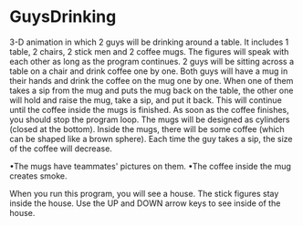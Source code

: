 # GuysDrinking
3-D animation in which 2 guys will be drinking around a table. 
It includes 1 table, 2 chairs, 2 stick men and 2 coffee mugs. 
The figures will speak with each other as long as the program continues.
2  guys will be sitting across a  table on a  chair and drink coffee one by one.
Both guys will have a mug in their hands and drink the coffee on the mug one by one. 
When one of them takes a sip from the mug and puts the mug back on the table,  the other one will hold and raise the mug, take a sip, and put it back. 
This will continue until the coffee inside the mugs is finished. 
As soon as the coffee finishes, you should stop the program loop. The mugs will be designed as cylinders  (closed at the bottom). Inside the mugs, there will be some coffee  (which can be shaped like a  brown sphere). 
Each time the guy takes a  sip,  the size of the coffee will decrease.  

•The mugs have teammates' pictures on them.
•The coffee inside the mug creates smoke. 

When you run this program, you will see a house. The stick figures stay inside the house. Use the UP and DOWN arrow keys to see inside of the house.

